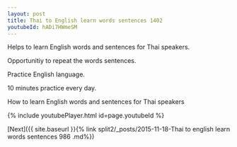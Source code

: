 ```yaml
---
layout: post
title: Thai to English learn words sentences 1402 
youtubeId: hADi7HWmeSM
---
```

 
 
Helps to learn English words and sentences for Thai speakers.

Opportunitiy to repeat the words sentences. 

Practice English language. 
 
10 minutes practice every day. 
 
How to learn English words and sentences for Thai speakers 
 
{% include youtubePlayer.html id=page.youtubeId %}
 
 
[Next]({{ site.baseurl }}{% link  split2/_posts/2015-11-18-Thai to english learn words sentences 986 .md%})
 
